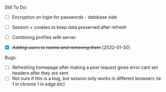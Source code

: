 Still To Do:
* [ ] Encryption on login for passwords - database side
* [ ] Session + cookies to keep data preserved after refresh
* [ ] Combining profiles with server
* [X] ~~*Adding users to rooms and removing them*~~ [2022-01-30]



Bugs:
* [ ] Refreshing homepage after making a post request gives error cant set headers after they are sent
* [ ] Not sure if this is a bug, but session only works in different browsers (ie 1 in chrome 1 in edge etc)